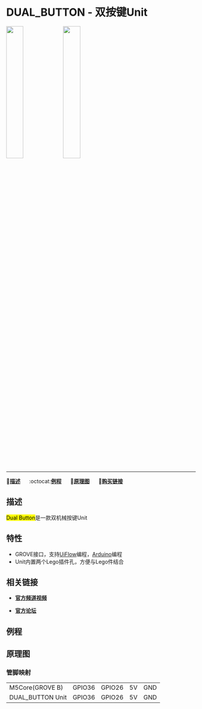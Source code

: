 # DUAL_BUTTON - 双按键Unit

<img src="assets/img/product_pics/unit/M5GO_Unit_dual_button.png" width="30%" height="30%"><img src="assets/img/product_pics/unit/unit_dual_button_grove_b.png" width="30%" height="30%">

***

:memo:**[描述](#描述)**&nbsp;&nbsp;&nbsp;&nbsp;&nbsp;&nbsp;:octocat:**[例程](#例程)**&nbsp;&nbsp;&nbsp;&nbsp;&nbsp;&nbsp;:electric_plug:**[原理图](#原理图)**&nbsp;&nbsp;&nbsp;&nbsp;&nbsp;&nbsp;🛒**[购买链接](https://item.taobao.com/item.htm?spm=a1z10.3-c.w4002-1172588106.58.3a93425e5PQbBs&id=577469112270)**

## 描述

<mark>Dual Button</mark>是一款双机械按键Unit

## 特性

-  GROVE接口，支持[UiFlow](http://flow.m5stack.com)编程，[Arduino](http://www.arduino.cc)编程
-  Unit内置两个Lego插件孔，方便与Lego件结合

## 相关链接

- **[官方频道视频](https://i.youku.com/i/UNjE1ODA2MzE0OA==?spm=a2hzp.8253869.0.0)**

- **[官方论坛](http://forum.m5stack.com/)**

## 例程

<!-- ### 1. Arduino IDE

```c++
DHT12 dht12; //new a object
Adafruit_BMP280 bme;

float tmp = dht12.readTemperature();//temperature
float hum = dht12.readHumidity();//humidity
float pressure = bme.readPressure();//pressure
```

具体例程请点击[这里](https://github.com/m5stack/M5-ProductExampleCodes/tree/master/Unit/DUAL_BUTTON/Arduino)。

### 2. UIFlow

<img src="assets/img/product_pics/unit/unit_example/example_unit_dual_button_01.png" width="30%" height="30%"> <img src="assets/img/product_pics/unit/unit_example/example_unit_dual_button_02.png" width="55%" height="55%">

具体例程请点击[这里](https://github.com/m5stack/M5-ProductExampleCodes/tree/master/Unit/DUAL_BUTTON/UIFlow)。 -->

## 原理图

<!-- <img src="assets/img/product_pics/unit/dual_button_sch.JPG"> -->

### 管脚映射

<table>
 <tr><td>M5Core(GROVE B)</td><td>GPIO36</td><td>GPIO26</td><td>5V</td><td>GND</td></tr>
 <tr><td>DUAL_BUTTON Unit</td><td>GPIO36</td><td>GPIO26</td><td>5V</td><td>GND</td></tr>
</table>